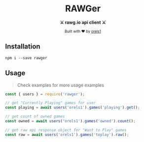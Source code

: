<h1 align="center">RAWGer</h1>
<p align="center">
  <strong>⚔ rawg.io api client ⚔</strong>
</p>

<p align="center">
  <sub>Built with ❤︎ by
  <a href="https://twitter.com/orels1_">orels1</a>
  </sub>
</p>

## Installation

```
npm i --save rawger
```

## Usage

> Check examples for more usage examples

```js
const { users } = require('rawger');

// get "Currently Playing" games for user
const playing = await users('orels1').games('playing').get();

// get count of owned games
const owned = await users('orels1').games('owned').count();

// get raw api response object for "Want to Play" games
const raw = await users('orels1').games('toplay').raw();
```